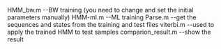 HMM_bw.m  --BW training (you need to change and set the initial parameters manually)
HMM-ml.m  --ML training
Parse.m  --get the sequences and states from the training and test files
viterbi.m --used to apply the trained HMM to test samples
comparion_result.m --show  the result